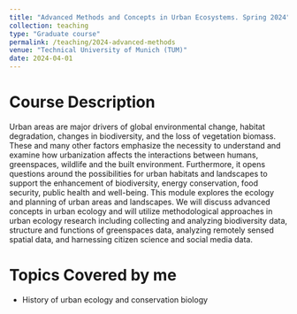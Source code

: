 ```yaml
---
title: "Advanced Methods and Concepts in Urban Ecosystems. Spring 2024"
collection: teaching
type: "Graduate course"
permalink: /teaching/2024-advanced-methods
venue: "Technical University of Munich (TUM)"
date: 2024-04-01
---
```


Course Description
======
Urban areas are major drivers of global environmental change, habitat degradation, changes in biodiversity, and the loss of vegetation biomass. These and many other factors emphasize the necessity to understand and examine how urbanization affects the interactions between humans, greenspaces, wildlife and the built environment. Furthermore, it opens questions around the possibilities for urban habitats and landscapes to support the enhancement of biodiversity, energy conservation, food security, public health and well-being. This module explores the ecology and planning of urban areas and landscapes. We will discuss advanced concepts in urban ecology and will utilize methodological approaches in urban ecology research including collecting and analyzing biodiversity data, structure and functions of greenspaces data, analyzing remotely sensed spatial data, and harnessing citizen science and social media data.

Topics Covered by me
======
* History of urban ecology and conservation biology

